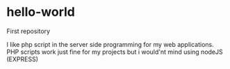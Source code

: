 # hello-world
First repository

I like php script in the server side programming for my web applications.
PHP scripts work just fine for my projects but i would'nt mind using nodeJS (EXPRESS) 
